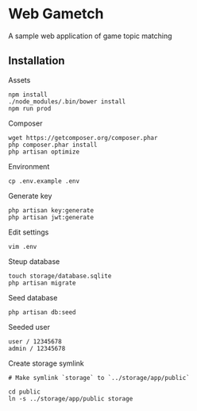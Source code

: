 # Web Gametch

A sample web application of game topic matching

## Installation

Assets

    npm install
    ./node_modules/.bin/bower install
    npm run prod

Composer

    wget https://getcomposer.org/composer.phar
    php composer.phar install
    php artisan optimize

Environment

    cp .env.example .env

Generate key

    php artisan key:generate
    php artisan jwt:generate

Edit settings

    vim .env

Steup database

    touch storage/database.sqlite
    php artisan migrate

Seed database

    php artisan db:seed

Seeded user

    user / 12345678
    admin / 12345678

Create storage symlink

    # Make symlink `storage` to `../storage/app/public`

    cd public
    ln -s ../storage/app/public storage
